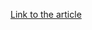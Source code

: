 [Link to the article](https://blog.sucuri.net/2024/03/new-wave-of-socgholish-infections-impersonates-wordpress-plugins.html)
